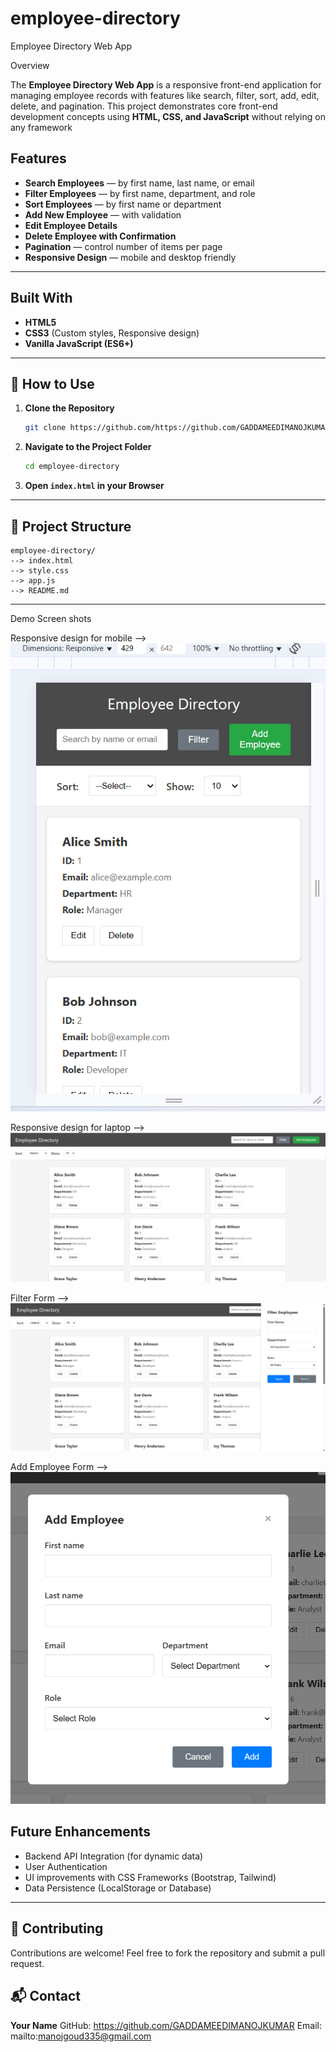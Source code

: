 # employee-directory

Employee Directory Web App

Overview

The **Employee Directory Web App** is a responsive front-end application for managing employee records with features like search, filter, sort, add, edit, delete, and pagination.
This project demonstrates core front-end development concepts using **HTML, CSS, and JavaScript** without relying on any framework

## Features

- **Search Employees** — by first name, last name, or email
- **Filter Employees** — by first name, department, and role
- **Sort Employees** — by first name or department
- **Add New Employee** — with validation
- **Edit Employee Details**
- **Delete Employee with Confirmation**
- **Pagination** — control number of items per page
- **Responsive Design** — mobile and desktop friendly

---

## Built With

- **HTML5**
- **CSS3** (Custom styles, Responsive design)
- **Vanilla JavaScript (ES6+)**

---

## 📝 How to Use

1. **Clone the Repository**

   ```bash
   git clone https://github.com/https://github.com/GADDAMEEDIMANOJKUMAR/employee-directory.git
   ```

2. **Navigate to the Project Folder**

   ```bash
   cd employee-directory
   ```

3. **Open `index.html` in your Browser**

---

## 📂 Project Structure

```
employee-directory/
--> index.html
--> style.css
--> app.js
--> README.md
```

---

Demo Screen shots

Responsive design for mobile
--> ![alt text](image-1.png)

Responsive design for laptop
--> ![alt text](image-2.png)

Filter Form
-->![alt text](image-3.png)

Add Employee Form
-->![alt text](image-4.png)

## Future Enhancements

- Backend API Integration (for dynamic data)
- User Authentication
- UI improvements with CSS Frameworks (Bootstrap, Tailwind)
- Data Persistence (LocalStorage or Database)

---

## 🤝 Contributing

Contributions are welcome!
Feel free to fork the repository and submit a pull request.

## 📬 Contact

**Your Name**
GitHub: https://github.com/GADDAMEEDIMANOJKUMAR
Email: mailto:manojgoud335@gmail.com
